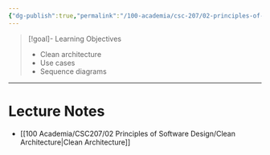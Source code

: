 ```yaml
---
{"dg-publish":true,"permalink":"/100-academia/csc-207/02-principles-of-software-design/week-6-clean-architecture/","tags":["cs","lecture","note","university"],"created":"2024-10-10T19:55:53.383-04:00","updated":"2024-10-12T12:42:46.983-04:00"}
---
```



> [!goal]- Learning Objectives
> - Clean architecture
> - Use cases
> - Sequence diagrams

---

# Lecture Notes

- [[100 Academia/CSC207/02 Principles of Software Design/Clean Architecture\|Clean Architecture]]